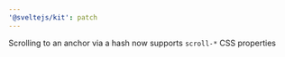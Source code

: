 ```yaml
---
'@sveltejs/kit': patch
---
```


Scrolling to an anchor via a hash now supports `scroll-*` CSS properties
